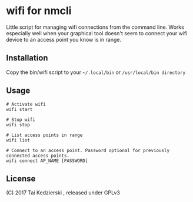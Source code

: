 # wifi for nmcli

Little script for managing wifi connections from the command line. Works especially well when your graphical tool doesn't seem to connect your wifi device to an access point you know is in range.

## Installation

Copy the bin/wifi script to your `~/.local/bin` or `/usr/local/bin directory`

## Usage

	# Activate wifi
	wifi start

	# Stop wifi
	wifi stop
	
	# List access points in range
	wifi list

	# Connect to an access point. Password optional for previously connected access points.
	wifi connect AP_NAME [PASSWORD]

## License

(C) 2017 Tai Kedzierski , released under GPLv3
